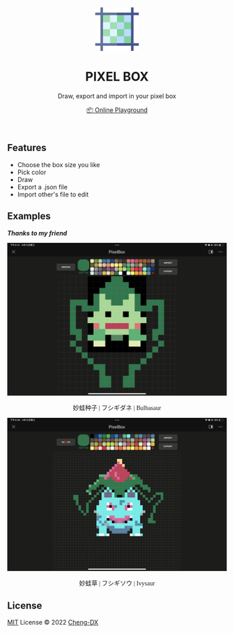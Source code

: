 <br>

<p align="center">
<img style="width: 100px" src="./public/readme-icon.png"/>
</p>

<h1 align="center">PIXEL BOX</h1>

<p align="center">Draw, export and import in your pixel box</p>

<p align="center"><a href="https://cheng-dx.github.io/pixel-box">📦 Online Playground</a></p>
<br>

## Features

- Choose the box size you like
- Pick color
- Draw
- Export a .json file
- Import other's file to edit

## Examples

**_Thanks to my friend_**
<br>

![妙蛙种子](./public/%E5%A6%99%E8%9B%99%E7%A7%8D%E5%AD%90.png)

<p style="font-family: 'Long Cang', cursive;" align="center">妙蛙种子 | フシギダネ | Bulbasaur</p>

![妙蛙花](./public/%E5%A6%99%E8%9B%99%E8%8A%B1.png)

<p style="font-family: 'Long Cang', cursive;" align="center">妙蛙草 | フシギソウ | Ivysaur</p>

## License

[MIT](./LICENSE) License © 2022 [Cheng-DX](https://github.com/Cheng-DX)
